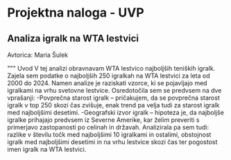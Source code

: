 # Projektna naloga - UVP
## Analiza igralk na WTA lestvici

Avtorica: Maria Šulek

""" Uvod 
V tej analizi obravnavam WTA lestvico najboljših teniških igralk. Zajela sem podatke o najboljših 250 igralkah na WTA lestvici za leta od 2000 do 2024. Namen analize je raziskati vzorce, ki se pojavljajo med igralkami na vrhu svetovne lestvice.
Osredotočila sem se predvsem na dve vprašanji:
-Povprečna starost igralk – pričakujem, da se povprečna starost igralk v top 250 skozi čas zvišuje, enak trend pa velja tudi za starost igralk med najboljšimi desetimi.
-Geografski izvor igralk – hipoteza je, da najboljše igralke prihajajo predvsem iz Severne Amerike, kar želim preveriti s primerjavo zastopanosti po celinah in državah.
Analizirala pa sem tudi: razlike v številu točk med najboljšimi 10 igralkami in ostalimi, obstojnost igralk med najboljšimi desetimi in na vrhu lestvice skozi čas ter pogostost imen igralk na WTA lestvici.
